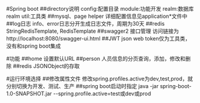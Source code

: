 #Spring boot
##directory说明
config:配置目录
module:功能开发
realm:数据库realm
util:工具类
##mysql、page helper
详细配置信息见application*文件中
##log日志
info、error日志分开生成日志文件，周期为30天
##redis
StringRedisTemplate, RedisTemplate
##swagger2
接口管理
访问链接为http://localhost:8080/swagger-ui.html
##JWT
json web token仅为工具类，没有和spring boot集成

#功能
##home
设置默认URL
##person
人员信息的分页查询，添加，修改和删除
##redis
JSONObject的存取

#运行环境选择
##修改属性文件
修改spring.profiles.active为dev,test,prod，就分别切换为开发、测试、生产
##spring boot启动时指定
java -jar spring-boot-1.0-SNAPSHOT.jar --spring.profile.active=test或dev或prod